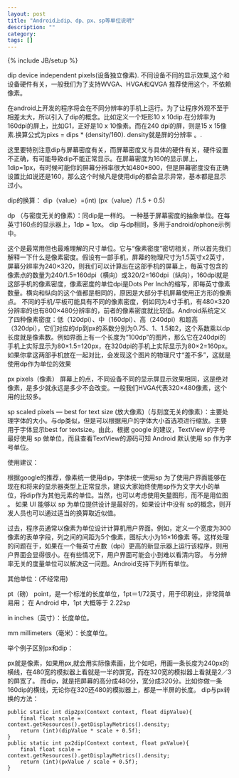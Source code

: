 ```yaml
---
layout: post
title: "Android上dip、dp、px、sp等单位说明"
description: ""
category: 
tags: []
---
```

{% include JB/setup %}

dip  device independent pixels(设备独立像素). 不同设备不同的显示效果,这个和设备硬件有关，一般我们为了支持WVGA、HVGA和QVGA 推荐使用这个，不依赖像素。


在android上开发的程序将会在不同分辨率的手机上运行。为了让程序外观不至于相差太大，所以引入了dip的概念。比如定义一个矩形10 x 10dip.在分辨率为160dpi的屏上，比如G1，正好是10 x 10像素。而在240 dpi的屏，则是15 x 15像素.换算公式为pixs = dips * (density/160). density就是屏的分辨率 。.


这里要特别注意dip与屏幕密度有关，而屏幕密度又与具体的硬件有关，硬件设置不正确，有可能导致dip不能正常显示。在屏幕密度为160的显示屏上，1dip=1px，有时候可能你的屏幕分辨率很大如480*800，但是屏幕密度没有正确设置比如说还是160，那么这个时候凡是使用dip的都会显示异常，基本都是显示过小。


dip的换算： dip（value）=(int) (px（value）/1.5 + 0.5)

dp （与密度无关的像素）：同dip是一样的。 一种基于屏幕密度的抽象单位。在每英寸160点的显示器上，1dp = 1px。 dip 与dp相同，多用于android/ophone示例中。

这个是最常用但也最难理解的尺寸单位。它与“像素密度”密切相关，所以首先我们解释一下什么是像素密度。假设有一部手机，屏幕的物理尺寸为1.5英寸x2英寸，屏幕分辨率为240×320，则我们可以计算出在这部手机的屏幕上，每英寸包含的像素点的数量为240/1.5=160dpi（横向）或320/2=160dpi（纵向），160dpi就是这部手机的像素密度，像素密度的单位dpi是Dots Per Inch的缩写，即每英寸像素数量。横向和纵向的这个值都是相同的，原因是大部分手机屏幕使用正方形的像素点。
不同的手机/平板可能具有不同的像素密度，例如同为4寸手机，有480×320分辨率的也有800×480分辨率的，前者的像素密度就比较低。Android系统定义了四种像素密度：低（120dpi）、中（160dpi）、高（240dpi）和超高（320dpi），它们对应的dp到px的系数分别为0.75、1、1.5和2，这个系数乘以dp长度就是像素数。例如界面上有一个长度为“100dp”的图片，那么它在240dpi的手机上实际显示为80×1.5=120px，在320dpi的手机上实际显示为80×2=160px。如果你拿这两部手机放在一起对比，会发现这个图片的物理尺寸“差不多”，这就是使用dp作为单位的效果

px  pixels（像素）  屏幕上的点，不同设备不同的显示屏显示效果相同，这是绝对像素，是多少就永远是多少不会改变。一般我们HVGA代表320×480像素，这个用的比较多。

sp  scaled pixels — best for text size (放大像素)（与刻度无关的像素）：主要处理字体的大小。与dp类似，但是可以根据用户的字体大小首选项进行缩放。主要用于字体显示best for textsize。由此，根据 google 的建议，TextView 的字号最好使用 sp 做单位，而且查看TextView的源码可知 Android 默认使用 sp 作为字号单位。

使用建议：

根据google的推荐，像素统一使用dip，字体统一使用sp
为了使用户界面能够在现在和将来的显示器类型上正常显示，建议大家始终使用sp作为文字大小的单位，将dip作为其他元素的单位。当然，也可以考虑使用矢量图形，而不是用位图 。
如果 UI 能够以 sp 为单位提供设计是最好的，如果设计中没有 sp的概念，则开发人员也可以通过适当的换算取近似值。

过去，程序员通常以像素为单位设计计算机用户界面。例如，定义一个宽度为300像素的表单字段，列之间的间距为5个像素，图标大小为16×16像素 等。这样处理的问题在于，如果在一个每英寸点数（dpi）更高的新显示器上运行该程序，则用户界面会显得很小。在有些情况下，用户界面可能会小到难以看清内容。
与分辨率无关的度量单位可以解决这一问题。Android支持下列所有单位。

其他单位：(不经常用)

pt（磅） point，是一个标准的长度单位，1pt＝1/72英寸，用于印刷业，非常简单易用； 在 Android 中，1pt 大概等于 2.22sp

in  inches（英寸）：长度单位。

mm  millimeters（毫米）：长度单位。

举个例子区别px和dip：
> 
px就是像素，如果用px,就会用实际像素画，比个如吧，用画一条长度为240px的横线，在480宽的模拟器上看就是一半的屏宽，而在320宽的模拟器上看就是2／3的屏宽了。 而dip，就是把屏幕的高分成480分，宽分成320分。比如你做一条160dip的横线，无论你在320还480的模拟器上，都是一半屏的长度。
dip与px转换的方法：

    public static int dip2px(Context context, float dipValue){
		final float scale = context.getResources().getDisplayMetrics().density;
		return (int)(dipValue * scale + 0.5f);
	}
	public static int px2dip(Context context, float pxValue){
		final float scale = context.getResources().getDisplayMetrics().density;
		return (int)(pxValue / scale + 0.5f);
	}
